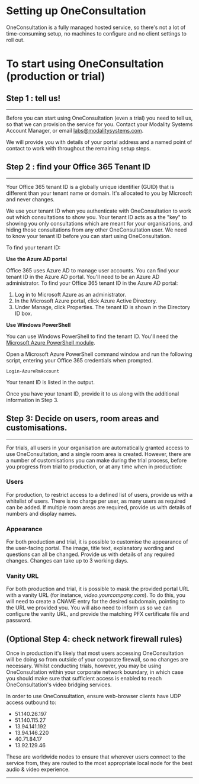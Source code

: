 # Setting up OneConsultation

OneConsultation is a fully managed hosted service, so there's not a lot of time-consuming setup, no machines to configure and no client settings to roll out. 

# To start using OneConsultation (production or trial)

## Step 1 : tell us!
----
Before you can start using OneConsultation (even a trial) you need to tell us, so that we can provision the service for you. Contact your Modality Systems Account Manager, or email [labs@modalitysystems.com](mailto:labs@modalitysystems.com).

We will provide you with details of your portal address and a named point of contact to work with throughout the remaining setup steps.

## Step 2 : find your Office 365 Tenant ID
----

Your Office 365 tenant ID is a globally unique identifier (GUID) that is different than your tenant name or domain. It's allocated to you by Microsoft and never changes.

We use your tenant ID when you authenticate with OneConsultation to work out which consultations to show you. Your tenant ID acts as a the "key" to showing you only consultations which are meant for your organisations, and hiding those consultations from any other OneConsultation user. We need to know your tenant ID before you can start using OneConsultation.

To find your tenant ID:

**Use the Azure AD portal**

Office 365 uses Azure AD to manage user accounts. You can find your tenant ID in the Azure AD portal. You'll need to be an Azure AD administrator. To find your Office 365 tenant ID in the Azure AD portal:

 1. Log in to Microsoft Azure as an administrator.
 2. In the Microsoft Azure portal, click Azure Active Directory.
 3. Under Manage, click Properties. The tenant ID is shown in the Directory ID box.

**Use Windows PowerShell**

You can use Windows PowerShell to find the tenant ID. You'll need the [Microsoft Azure PowerShell module](https://go.microsoft.com/fwlink/p/?LinkId=717444).

Open a Microsoft Azure PowerShell command window and run the following script, entering your Office 365 credentials when prompted.

```
Login-AzureRmAccount
```

Your tenant ID is listed in the output.

Once you have your tenant ID, provide it to us along with the additional information in Step 3.

## Step 3: Decide on users, room areas and customisations.
----
For trials, all users in your organisation are automatically granted access to use OneConsultation, and a single room area is created. However, there are a number of customisations you can make during the trial process, before you progress from trial to production, or at any time when in production:

### Users
For production, to restrict access to a defined list of users, provide us with a whitelist of users. There is no charge per user, as many users as required can be added. If multiple room areas are required, provide us with details of numbers and display names.

### Appearance
For both production and trial, it is possible to customise the appearance of the user-facing portal. The image, title text, explanatory wording and questions can all be changed. Provide us with details of any required changes. Changes can take up to 3 working days.

### Vanity URL
For both production and trial, it is possible to mask the provided portal URL with a vanity URL (for instance, *video.yourcompany.com*). To do this, you will need to create a CNAME entry for the desired subdomain, pointing to the URL we provided you. You will also need to inform us so we can configure the vanity URL, and provide the matching PFX certificate file and password.

## (Optional Step 4: check network firewall rules)
Once in production it's likely that most users accessing OneConsultation will be doing so from outside of your corporate firewall, so no changes are necessary. Whilst conducting trials, however, you may be using OneConsultation within your corporate network boundary, in which case you should make sure that sufficient access is enabled to reach OneConsultation's video bridging services.

In order to use OneConsultation, ensure web-browser clients have UDP access outbound to:

 - 51.140.26.197
 - 51.140.115.27
 - 13.94.141.192
 - 13.94.146.220
 - 40.71.84.17
 - 13.92.129.46

These are worldwide nodes to ensure that wherever users connect to the service from, they are routed to the most appropriate local node for the best audio & video experience.







----------------------

